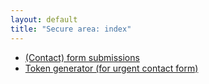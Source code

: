 ```yaml
---
layout: default
title: "Secure area: index"
---
```


- [(Contact) form submissions](form-submissions)
- [Token generator (for urgent contact form)](token-generator)
